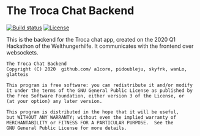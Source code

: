 # The Troca Chat Backend

[![Build status](https://img.shields.io/github/workflow/status/The-Penguin-Circle/chat-backend/CI/master)](https://github.com/The-Penguin-Circle/chat-backend/actions) [![License](https://img.shields.io/github/license/The-Penguin-Circle/chat-backend)](https://github.com/The-Penguin-Circle/chat-backend/blob/master/LICENSE)

This is the backend for the Troca chat app, created on the 2020 Q1
Hackathon of the Welthungerhilfe. It communicates
with the frontend over websockets.

    The Troca Chat Backend
    Copyright (C) 2020  github.com/ a1core, pidoubleju, skyfrk, wanLo, glatteis

    This program is free software: you can redistribute it and/or modify
    it under the terms of the GNU General Public License as published by
    the Free Software Foundation, either version 3 of the License, or
    (at your option) any later version.

    This program is distributed in the hope that it will be useful,
    but WITHOUT ANY WARRANTY; without even the implied warranty of
    MERCHANTABILITY or FITNESS FOR A PARTICULAR PURPOSE.  See the
    GNU General Public License for more details.
